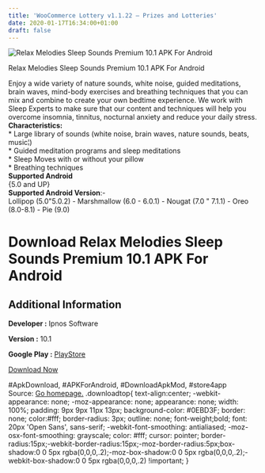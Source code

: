 ```yaml
---
title: 'WooCommerce Lottery v1.1.22 – Prizes and Lotteries'
date: 2020-01-17T16:34:00+01:00
draft: false
---
```


![Relax Melodies Sleep Sounds Premium 10.1 APK For Android](https://i1.wp.com/apkhome.net/wp-content/uploads/2020/01/Relax-Melodies-Sleep-Sounds-Premium-10.1.png "Relax Melodies Sleep Sounds Premium 10.1 APK For Android")

  

Relax Melodies Sleep Sounds Premium 10.1 APK For Android

Enjoy a wide variety of nature sounds, white noise, guided meditations, brain waves, mind-body exercises and breathing techniques that you can mix and combine to create your own bedtime experience. We work with Sleep Experts to make sure that our content and techniques will help you overcome insomnia, tinnitus, nocturnal anxiety and reduce your daily stress.  
**Characteristics:**  
\* Large library of sounds (white noise, brain waves, nature sounds, beats, music¦)  
\* Guided meditation programs and sleep meditations  
\* Sleep Moves with or without your pillow  
\* Breathing techniques  
**Supported Android**  
{5.0 and UP}  
**Supported Android Version**:-  
Lollipop (5.0"5.0.2) - Marshmallow (6.0 - 6.0.1) - Nougat (7.0 " 7.1.1) - Oreo (8.0-8.1) - Pie (9.0)

Download Relax Melodies Sleep Sounds Premium 10.1 APK For Android
=================================================================

Additional Information
----------------------

**Developer :** Ipnos Software

**Version :** 10.1

**Google Play :** [PlayStore](https://play.google.com/store/apps/details?id=ipnossoft.rma.free)

  

[Download Now](https://store4app.co/post/relax-melodies-sleep-sounds-premium-10-1-apk-for-android_1579275175)

  
#ApkDownload, #APKForAndroid, #DownloadApkMod, #store4app  
Source: [Go homepage.](https://store4app.co/post/relax-melodies-sleep-sounds-premium-10-1-apk-for-android_1579275175) .downloadtop{ text-align:center; -webkit-appearance: none; -moz-appearance: none; appearance: none; width: 100%; padding: 9px 9px 11px 13px; background-color: #0EBD3F; border: none; color:#fff; border-radius: 3px; outline: none; font-weight;bold; font: 20px 'Open Sans', sans-serif; -webkit-font-smoothing: antialiased; -moz-osx-font-smoothing: grayscale; color: #fff; cursor: pointer; border-radius:15px;-webkit-border-radius:15px;-moz-border-radius:5px;box-shadow:0 0 5px rgba(0,0,0,.2);-moz-box-shadow:0 0 5px rgba(0,0,0,.2);-webkit-box-shadow:0 0 5px rgba(0,0,0,.2) !important; }